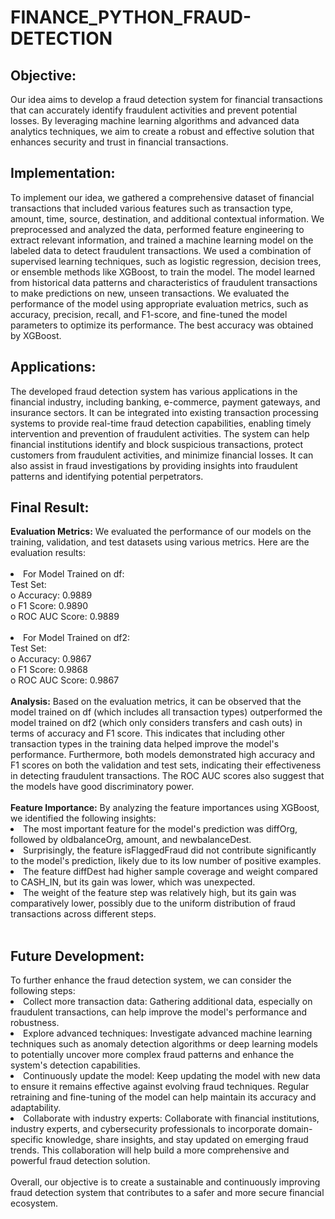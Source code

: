 # FINANCE_PYTHON_FRAUD-DETECTION
<h2>Objective:</h2> Our idea aims to develop a fraud detection system for financial transactions that can accurately identify fraudulent activities and prevent potential losses. By leveraging machine learning algorithms and advanced data analytics techniques, we aim to create a robust and effective solution that enhances security and trust in financial transactions.
<h2>Implementation:</h2>To implement our idea, we gathered a comprehensive dataset of financial transactions that included various features such as transaction type, amount, time, source, destination, and additional contextual information. We preprocessed and analyzed the data, performed feature engineering to extract relevant information, and trained a machine learning model on the labeled data to detect fraudulent transactions.
We used a combination of supervised learning techniques, such as logistic regression, decision trees, or ensemble methods like XGBoost, to train the model. The model learned from historical data patterns and characteristics of fraudulent transactions to make predictions on new, unseen transactions. We evaluated the performance of the model using appropriate evaluation metrics, such as accuracy, precision, recall, and F1-score, and fine-tuned the model parameters to optimize its performance. The best accuracy was obtained by XGBoost.
<h2>Applications:</h2>The developed fraud detection system has various applications in the financial industry, including banking, e-commerce, payment gateways, and insurance sectors. It can be integrated into existing transaction processing systems to provide real-time fraud detection capabilities, enabling timely intervention and prevention of fraudulent activities.
The system can help financial institutions identify and block suspicious transactions, protect customers from fraudulent activities, and minimize financial losses. It can also assist in fraud investigations by providing insights into fraudulent patterns and identifying potential perpetrators.
<h2>Final Result:</h2>
<b>Evaluation Metrics:</b> We evaluated the performance of our models on the training, validation, and test datasets using various metrics. Here are the evaluation results:<br><br>
<li>For Model Trained on df:<br>
Test Set:<br>
o	Accuracy: 0.9889<br>
o	F1 Score: 0.9890<br>
o	ROC AUC Score: 0.9889<br><br>
<li>For Model Trained on df2:<br>
Test Set:<br>
o	Accuracy: 0.9867<br>
o	F1 Score: 0.9868<br>
o	ROC AUC Score: 0.9867<br><br>
<b>Analysis:</b> Based on the evaluation metrics, it can be observed that the model trained on df (which includes all transaction types) outperformed the model trained on df2 (which only considers transfers and cash outs) in terms of accuracy and F1 score. This indicates that including other transaction types in the training data helped improve the model's performance.
Furthermore, both models demonstrated high accuracy and F1 scores on both the validation and test sets, indicating their effectiveness in detecting fraudulent transactions. The ROC AUC scores also suggest that the models have good discriminatory power.<br><br>
  <b>Feature Importance:</b> By analyzing the feature importances using XGBoost, we identified the following insights:<br>
<li>The most important feature for the model's prediction was diffOrg, followed by oldbalanceOrg, amount, and newbalanceDest.
<li>Surprisingly, the feature isFlaggedFraud did not contribute significantly to the model's prediction, likely due to its low number of positive examples.
<li>The feature diffDest had higher sample coverage and weight compared to CASH_IN, but its gain was lower, which was unexpected.
<li>The weight of the feature step was relatively high, but its gain was comparatively lower, possibly due to the uniform distribution of fraud transactions across different steps.<br><br>
  
  <h2>Future Development:</h2>To further enhance the fraud detection system, we can consider the following steps:
<li>	Collect more transaction data: Gathering additional data, especially on fraudulent transactions, can help improve the model's performance and robustness.
<li>	Explore advanced techniques: Investigate advanced machine learning techniques such as anomaly detection algorithms or deep learning models to potentially uncover more complex fraud patterns and enhance the system's detection capabilities.
<li>	Continuously update the model: Keep updating the model with new data to ensure it remains effective against evolving fraud techniques. Regular retraining and fine-tuning of the model can help maintain its accuracy and adaptability.
<li>	Collaborate with industry experts: Collaborate with financial institutions, industry experts, and cybersecurity professionals to incorporate domain-specific knowledge, share insights, and stay updated on emerging fraud trends. This collaboration will help build a more comprehensive and powerful fraud detection solution.<br><br>
Overall, our objective is to create a sustainable and continuously improving fraud detection system that contributes to a safer and more secure financial ecosystem.
